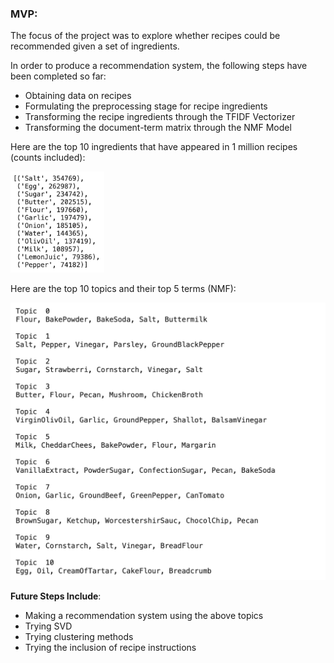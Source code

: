 ### MVP:

The focus of the project was to explore whether recipes could be recommended given a set of ingredients.

In order to produce a recommendation system, the following steps have been completed so far:

- Obtaining data on recipes 
- Formulating the preprocessing stage for recipe ingredients
- Transforming the recipe ingredients through the TFIDF Vectorizer
- Transforming the document-term matrix through the NMF Model

Here are the top 10 ingredients that have appeared in 1 million recipes (counts included): 

<img src="images/top_10_ingredients.png" style="zoom: 33%;" />

Here are the top 10 topics and their top 5 terms (NMF):

<img src="images/top_10_topics.png" alt="top_10_topics" style="zoom:50%;" />



**Future Steps Include**:

- Making a recommendation system using the above topics
- Trying SVD
- Trying clustering methods
- Trying the inclusion of recipe instructions
